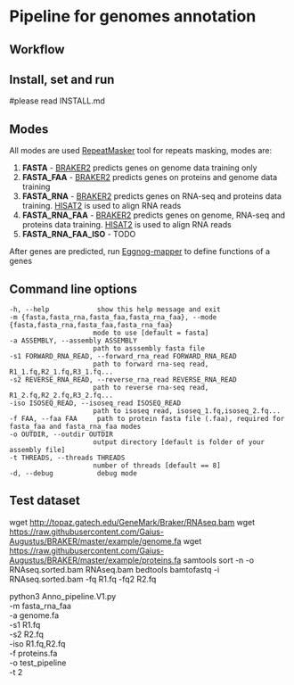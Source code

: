 # Pipeline for genomes annotation
## Workflow

## Install, set and run
#please read INSTALL.md

## Modes

All modes are used [RepeatMasker](http://www.repeatmasker.org/RepeatModeler/) tool for repeats masking, modes are:
1) **FASTA** - [BRAKER2](https://github.com/Gaius-Augustus/BRAKER) predicts genes on genome data training only
2) **FASTA_FAA** - [BRAKER2](https://github.com/Gaius-Augustus/BRAKER) predicts genes on proteins and genome data training 
3) **FASTA_RNA** - [BRAKER2](https://github.com/Gaius-Augustus/BRAKER) predicts genes on RNA-seq and proteins data training. [HISAT2](http://daehwankimlab.github.io/hisat2/) is used to align RNA reads
4) **FASTA_RNA_FAA** - [BRAKER2](https://github.com/Gaius-Augustus/BRAKER) predicts genes on genome, RNA-seq and proteins data training. [HISAT2](http://daehwankimlab.github.io/hisat2/)  is used to align RNA reads
5) **FASTA_RNA_FAA_ISO** - TODO

After genes are predicted, run [Eggnog-mapper](https://github.com/eggnogdb/eggnog-mapper) to define functions of a genes
## Command line options 

```
-h, --help            show this help message and exit
-m {fasta,fasta_rna,fasta_faa,fasta_rna_faa}, --mode {fasta,fasta_rna,fasta_faa,fasta_rna_faa}
                     mode to use [default = fasta]
-a ASSEMBLY, --assembly ASSEMBLY
                     path to asssembly fasta file
-s1 FORWARD_RNA_READ, --forward_rna_read FORWARD_RNA_READ
                     path to forward rna-seq read, R1_1.fq,R2_1.fq,R3_1.fq...
-s2 REVERSE_RNA_READ, --reverse_rna_read REVERSE_RNA_READ
                     path to reverse rna-seq read, R1_2.fq,R2_2.fq,R3_2.fq...
-iso ISOSEQ_READ, --isoseq_read ISOSEQ_READ
                     path to isoseq read, isoseq_1.fq,isoseq_2.fq...
-f FAA, --faa FAA     path to protein fasta file (.faa), required for fasta_faa and fasta_rna_faa modes
-o OUTDIR, --outdir OUTDIR
                     output directory [default is folder of your assembly file]
-t THREADS, --threads THREADS
                     number of threads [default == 8]
-d, --debug           debug mode
```

## Test dataset
wget http://topaz.gatech.edu/GeneMark/Braker/RNAseq.bam
wget https://raw.githubusercontent.com/Gaius-Augustus/BRAKER/master/example/genome.fa
wget https://raw.githubusercontent.com/Gaius-Augustus/BRAKER/master/example/proteins.fa
samtools sort -n -o RNAseq.sorted.bam RNAseq.bam
bedtools bamtofastq -i RNAseq.sorted.bam -fq R1.fq -fq2 R2.fq

python3 Anno_pipeline.V1.py \
-m fasta_rna_faa \
    -a genome.fa \
    -s1 R1.fq \
    -s2 R2.fq \
    -iso R1.fq,R2.fq \
    -f proteins.fa \
    -o test_pipeline \
    -t 2 
